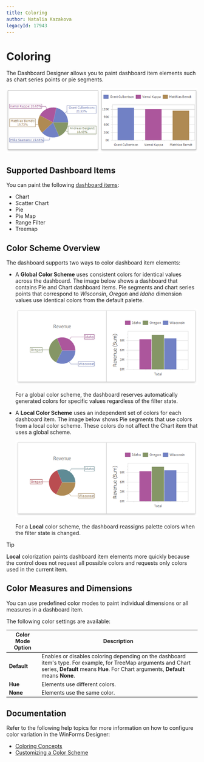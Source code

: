 ```yaml
---
title: Coloring
author: Natalia Kazakova
legacyId: 17943
---
```

# Coloring
The Dashboard Designer allows you to paint dashboard item elements such as chart series points or pie segments.

![Coloring_GlobalColors](../../../images/coloring_globalcolors25370.png)

## Supported Dashboard Items
You can paint the following [dashboard items](../designing-dashboard-items.md):

* Chart
* Scatter Chart
* Pie
* Pie Map
* Range Filter
* Treemap

## Color Scheme Overview
The dashboard supports two ways to color dashboard item elements:

* A **Global Color Scheme** uses consistent colors for identical values across the dashboard. The image below shows a dashboard that contains Pie and Chart dashboard items. Pie segments and chart series points that correspond to _Wisconsin_, _Oregon_ and _Idaho_ dimension values use identical colors from the default palette.
	
	![wdd-coloring-global-scheme](../../../images/wdd-coloring-global-scheme126076.png)
	
	 For a global color scheme, the dashboard reserves automatically generated colors for specific values regardless of the filter state.
* A **Local Color Scheme** uses an independent set of colors for each dashboard item. The image below shows Pie segments that use colors from a local color scheme. These colors do not affect the Chart item that uses a global scheme.

	![common-coloring-local-scheme](../../../images/common-coloring-local-scheme.png)
	
	 For a **Local** color scheme, the dashboard reassigns palette colors when the filter state is changed.

>[!TIP]
>**Local** colorization paints dashboard item elements more quickly because the control does not request all possible colors and requests only colors used in the current item.

## Color Measures and Dimensions
You can use predefined color modes to paint individual dimensions or all measures in a dashboard item.

The following color settings are available:

| Color Mode Option | Description |
|---|---|
| **Default** | Enables or disables coloring depending on the dashboard item's type. For example, for TreeMap arguments and Chart series, **Default** means **Hue**. For Chart arguments, **Default** means **None**.  |
| **Hue** | Elements use different colors. |
| **None** | Elements use the same color. |

## Documentation

Refer to the following help topics for more information on how to configure color variation in the WinForms Designer:

* [Coloring Concepts](coloring/coloring-concepts.md)
* [Customizing a Color Scheme](coloring/customizing-a-color-scheme.md) 